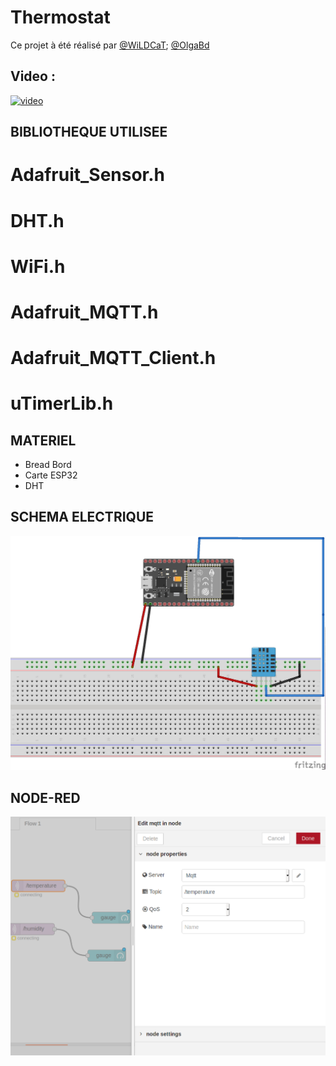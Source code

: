 # Thermostat
Ce projet à été réalisé par [@WiLDCaT](https://github.com/wildcat7534); [@OlgaBd](https://github.com/olgaBd)

## Video :
[![video](https://img.youtube.com/vi/DZRN9IsLjPY/0.jpg)](https://www.youtube.com/watch?v=DZRN9IsLjPY)

## BIBLIOTHEQUE UTILISEE

# Adafruit_Sensor.h
# DHT.h
# WiFi.h
# Adafruit_MQTT.h
# Adafruit_MQTT_Client.h
# uTimerLib.h

## MATERIEL
- Bread Bord
- Carte ESP32
- DHT

## SCHEMA ELECTRIQUE

![photo: ](fritz_temp.jpg)

## NODE-RED

![photo: ](node-red.png)
